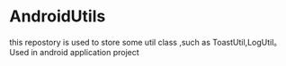 # AndroidUtils
this repostory is used to store some util class ,such as ToastUtil,LogUtil。
Used in android application project
